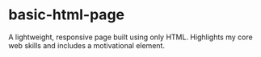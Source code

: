 # basic-html-page
A lightweight, responsive page built using only HTML. Highlights my core web skills and includes a motivational element.
